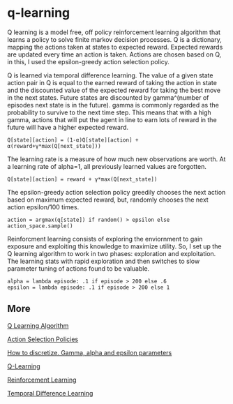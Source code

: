 # q-learning
Q learning is a model free, off policy reinforcement learning algorithm that learns a policy to solve finite markov decision processes. Q is a dictionary, mapping the actions taken at states to expected reward. Expected rewards are updated every time an action is taken. Actions are chosen based on Q, in this, I used the epsilon-greedy action selection policy.

Q is learned via temporal difference learning. The value of a given state action pair in Q is equal to the earned reward of taking the action in state and the discounted value of the expected reward for taking the best move in the next states. Future states are discounted by gamma^(number of episodes next state is in the future). gamma is commonly regarded as the probability to survive to the next time step. This means that with a high gamma, actions that will put the agent in line to earn lots of reward in the future will have a higher expected reward.
```
Q[state][action] = (1-α)Q[state][action] + α(reward+γ*max(Q[next_state]))
```

The learning rate is a measure of how much new observations are worth. At a learning rate of alpha=1, all previously learned values are forgotten.
```
Q[state][action] = reward + γ*max(Q[next_state])
```

The epsilon-greedy action selection policy greedily chooses the next action based on maximum expected reward, but, randomly chooses the next action epsilon/100 times.
```
action = argmax(q[state]) if random() > epsilon else action_space.sample()
```

Reinforcment learning consists of exploring the enviornment to gain exposure and exploiting this knowledge to maximize utility. So, I set up the Q learning algorithm to work in two phases: exploration and exploitation. The learning stats with rapid exploration and then switches to slow parameter tuning of actions found to be valuable.
```
alpha = lambda episode: .1 if episode > 200 else .6
epsilon = lambda episode: .1 if episode > 200 else 1
```


## More
[Q Learning Algorithm](https://www.cse.unsw.edu.au/~cs9417ml/RL1/algorithms.html)


[Action Selection Policies](https://www.cse.unsw.edu.au/~cs9417ml/RL1/tdlearning.html#aselection)


[How to discretize. Gamma, alpha and epsilon parameters](https://dev.to/n1try/cartpole-with-q-learning---first-experiences-with-openai-gym)


[Q-Learning](https://en.wikipedia.org/wiki/Q-learning)


[Reinforcement Learning](https://en.wikipedia.org/wiki/Reinforcement_learning)

[Temporal Difference Learning](https://en.wikipedia.org/wiki/Temporal_difference_learning)
